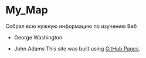 # My_Map
Собрал всю нужную информацию по изучению Веб
- George Washington
* John Adams
This site was built using [GitHub Pages](https://docs.github.com/ru/get-started/writing-on-github/getting-started-with-writing-and-formatting-on-github/basic-writing-and-formatting-syntax#links).
